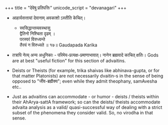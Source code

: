 +++
title = "देवेषु प्रतिपत्तिः"
unicode_script = "devanagari"
+++

- आहार्यसत्तायां देवानाम् अवकाशो ऽस्तीति केचित्। 
  - स्वसिद्धान्तव्यवस्थासु  
    द्वैतिनो निश्चिता दृढम् ।  
    परस्परं विरुध्यन्ते  
    तैरयं न विरुध्यते ॥ १७॥
    Gaudapada Karika
- तत्रापि नेत्य् अन्य अधुनिकाः - परिमेय-प्रत्यक्ष-प्रमाणाभावात्। नानेन ब्रह्मवादे काचित् क्षतिः। Gods are at best "useful fiction" for this section of advaitins.

- Deists or Theists (for example, trika shaivas like abhinava-gupta, or for that matter Platonists) are not necessarily dvaitin-s in the sense of being opposed to "जीव-ब्रह्मैक्य"; even while they admit theophany, samAvesha etc..
- Just as advaitins can accommodate - or humor - deists / theists within their AhArya-sattA framework; so can the deists/ theists accommodate advaita analysis as a valid/ quasi-successful way of dealing with a strict subset of the phenomena they consider valid. So, no virodha in that sense.
